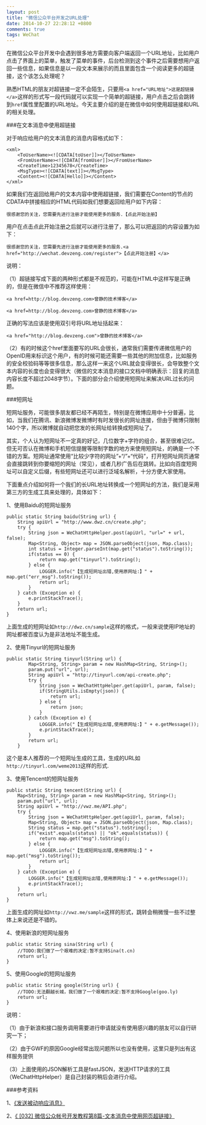 ```yaml
---
layout: post
title: "微信公众平台开发之URL处理"
date: 2014-10-27 22:28:12 +0800
comments: true
tags: WeChat
---
```


  在微信公众平台开发中会遇到很多地方需要向客户端返回一个URL地址，比如用户点击了界面上的菜单，触发了菜单的事件，后台检测到这个事件之后需要想用户返回一些信息，如果信息是以一段文本来展示的而且里面包含一个阅读更多的超链接，这个该怎么处理呢？

熟悉HTML的朋友对超链接一定不会陌生，只要用```<a href="URL地址">这是超链接</a>```这样的形式写一段代码就可以实现一个简单的超链接，用户点击之后会跳转到`href`属性里配置的URL地址。今天主要介绍的是在微信中如何使用超链接和URL的相关处理。

###在文本消息中使用超链接

对于响应给用户的文本消息的消息内容格式如下：

```
<xml>
	<ToUserName><![CDATA[toUser]]></ToUserName>
	<FromUserName><![CDATA[fromUser]]></FromUserName>
	<CreateTime>12345678</CreateTime>
	<MsgType><![CDATA[text]]></MsgType>
	<Content><![CDATA[Hello]]></Content>
</xml>
```
如果我们在返回给用户的文本内容中使用超链接，我们需要在Content的节点的CDATA中拼接相应的HTML代码如我们想要返回给用户如下内容：

```
很感谢您的关注，您需要先进行注册才能使用更多的服务.【点此开始注册】
```

用户在点击点此开始注册之后就可以进行注册了，那么可以把返回的内容设置为如下：

```
很感谢您的关注，您需要先进行注册才能使用更多的服务.<a href="http://wechat.devzeng.com/register">【点此开始注册】</a>
```

说明：

（1）超链接写成下面的两种形式都是不规范的，可能在HTML中这样写是正确的，但是在微信中不推荐这样使用：

```
<a href=http://blog.devzeng.com>曾静的技术博客</a>
```

```
<a href=http://blog.devzeng.com>曾静的技术博客</a>
```

正确的写法应该是使用双引号将URL地址括起来：
     
```
<a href="http://blog.devzeng.com">曾静的技术博客</a>
```

（2）有的时候这个href里面要写的URL会很长，通常我们需要传递微信用户的OpenID用来标识这个用户，有的时候可能还需要一些其他的附加信息，比如服务的安全校验码等等很多信息，那么这样一来这个URL就会变得很长，会导致整个文本内容的长度也会变得很大（微信的文本消息的接口文档中明确表示：回复的消息内容长度不超过2048字节）。下面的部分会介绍使用短网址来解决URL过长的问题。

###短网址

   短网址服务，可能很多朋友都已经不再陌生，特别是在微博应用中十分普遍，比如，当我们在腾讯、新浪微博发微博时有时发很长的网址连接，但由于微博只限制140个字，所以微博就自动把您发的长网址给转换成短网址了。
   
   其实，个人认为短网址不一定真的好记，几位数字+字符的组合，甚至很难记忆。但无可否认在微博和手机短信提醒等限制字数的地方来使用短网址，的确是一个不错的方案。短网址通常使用“比较少字符的网址”+“/”+“代码”，打开短网址网页通常会直接跳转到你要缩短的网址（常见），或者几秒广告后在跳转。比如向百度短网址可以自定义后缀，有些短网址还可以进行泛域名解析，十分方便大家使用。
   
   下面重点介绍如何将一个我们的长URL地址转换成一个短网址的方法，我们是采用第三方的生成工具来处理的，具体如下：
   
1、使用Baidu的短网址服务

```
public static String baidu(String url) {
	String apiUrl = "http://www.dwz.cn/create.php";
	try {
		String json = WeChatHttpHelper.post(apiUrl, "url=" + url, false);
		Map<String, Object> map = JSON.parseObject(json, Map.class);
		int status = Integer.parseInt(map.get("status").toString());
		if(status == 0) {
			return map.get("tinyurl").toString();
		} else {
			LOGGER.info("【生成短网址出错,使用原网址:】" + map.get("err_msg").toString());
			return url;
		}
	} catch (Exception e) {
		e.printStackTrace();
	}
	return url;
}
```

上面生成的短网址如`http://dwz.cn/sample`这样的格式，一般来说使用IP地址的网址都被百度认为是非法地址不能生成。

2、使用Tinyurl的短网址服务

```
public static String tinyurl(String url) {
		Map<String, String> param = new HashMap<String, String>();
		param.put("url", url);
		String apiUrl = "http://tinyurl.com/api-create.php";
		try {
			String json = WeChatHttpHelper.get(apiUrl, param, false);
			if(StringUtils.isEmpty(json)) {
				return url;
			} else {
				return json;
			}
		} catch (Exception e) {
			LOGGER.info("【生成短网址出错,使用原网址:】" + e.getMessage());
			e.printStackTrace();
		}
		return url;
	}
```

这个是本人推荐的一个短网址生成的工具，生成的URL如`http://tinyurl.com/weme2013`这样的形式.

3、使用Tencent的短网址服务

```
public static String tencent(String url) {
	Map<String, String> param = new HashMap<String, String>();
	param.put("url", url);
	String apiUrl = "http://vwz.me/API.php";
	try {
		String json = WeChatHttpHelper.get(apiUrl, param, false);
		Map<String, Object> map = JSON.parseObject(json, Map.class);
		String status = map.get("status").toString();
		if("exist".equals(status) || "ok".equals(status)) {
			return map.get("msg").toString();
		} else {
			LOGGER.info("【生成短网址出错,使用原网址:】" + map.get("msg").toString());
			return url;
		}
	} catch (Exception e) {
		LOGGER.info("【生成短网址出错,使用原网址:】" + e.getMessage());
		e.printStackTrace();
	}
	return url;
}
```

上面生成的网址如`http://vwz.me/sample`这样的形式，跳转会稍微慢一些不过整体上来说还是不错的。

4、使用新浪的短网址服务

```
public static String sina(String url) {
	//TODO:我们做了一个艰难的决定:暂不支持Sina(t.cn)
	return url;
}
```

5、使用Google的短网址服务

```
public static String google(String url) {
	//TODO:无法翻越长城，我们做了一个艰难的决定:暂不支持Google(goo.ly)
	return url;
}
```

说明：

（1）由于新浪和接口服务调用需要进行申请就没有使用感兴趣的朋友可以自行研究一下；

（2）由于GWF的原因Google经常出现问题所以也没有使用，这里只是列出有这样服务提供

（3）上面使用的JSON解析工具是fastJSON，发送HTTP请求的工具（WeChatHttpHelper）是自己封装的稍后会进行介绍。

###参考资料

1、[《发送被动响应消息》](http://mp.weixin.qq.com/wiki/index.php?title=发送被动响应消息#.E5.9B.9E.E5.A4.8D.E6.96.87.E6.9C.AC.E6.B6.88.E6.81.AF)

2、[《 [032] 微信公众帐号开发教程第8篇-文本消息中使用网页超链接》](http://blog.csdn.net/lyq8479/article/details/9157455)


